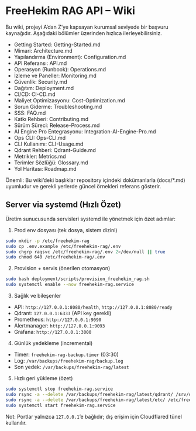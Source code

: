 # FreeHekim RAG API – Wiki

Bu wiki, projeyi A’dan Z’ye kapsayan kurumsal seviyede bir başvuru kaynağıdır. Aşağıdaki bölümler üzerinden hızlıca ilerleyebilirsiniz.

- Getting Started: Getting-Started.md
- Mimari: Architecture.md
- Yapılandırma (Environment): Configuration.md
- API Referansı: API.md
- Operasyon (Runbook): Operations.md
- İzleme ve Paneller: Monitoring.md
- Güvenlik: Security.md
- Dağıtım: Deployment.md
- CI/CD: CI-CD.md
- Maliyet Optimizasyonu: Cost-Optimization.md
- Sorun Giderme: Troubleshooting.md
- SSS: FAQ.md
- Katkı Rehberi: Contributing.md
- Sürüm Süreci: Release-Process.md
- AI Engine Pro Entegrasyonu: Integration-AI-Engine-Pro.md
- Ops CLI: Ops-CLI.md
- CLI Kullanımı: CLI-Usage.md
- Qdrant Rehberi: Qdrant-Guide.md
- Metrikler: Metrics.md
- Terimler Sözlüğü: Glossary.md
- Yol Haritası: Roadmap.md

Önemli: Bu wiki’deki başlıklar repository içindeki dokümanlarla (docs/*.md) uyumludur ve gerekli yerlerde güncel örnekleri referans gösterir.

## Server via systemd (Hızlı Özet)

Üretim sunucusunda servisleri systemd ile yönetmek için özet adımlar:

1) Prod env dosyası (tek dosya, sistem dizini)
```bash
sudo mkdir -p /etc/freehekim-rag
sudo cp .env.example /etc/freehekim-rag/.env
sudo chgrp ragsvc /etc/freehekim-rag/.env 2>/dev/null || true
sudo chmod 640 /etc/freehekim-rag/.env
```

2) Provision + servis (önerilen otomasyon)
```bash
sudo bash deployment/scripts/provision_freehekim_rag.sh
sudo systemctl enable --now freehekim-rag.service
```

3) Sağlık ve bileşenler
- API: `http://127.0.0.1:8080/health`, `http://127.0.0.1:8080/ready`
- Qdrant: `127.0.0.1:6333` (API key gerekli)
- Prometheus: `http://127.0.0.1:9090`
- Alertmanager: `http://127.0.0.1:9093`
- Grafana: `http://127.0.0.1:3000`

4) Günlük yedekleme (incremental)
- Timer: `freehekim-rag-backup.timer` (03:30)
- Log: `/var/backups/freehekim-rag/backup.log`
- Son yedek: `/var/backups/freehekim-rag/latest`

5) Hızlı geri yükleme (özet)
```bash
sudo systemctl stop freehekim-rag.service
sudo rsync -a --delete /var/backups/freehekim-rag/latest/qdrant/ /srv/qdrant/
sudo rsync -a --delete /var/backups/freehekim-rag/latest/etc/ /etc/freehekim-rag/
sudo systemctl start freehekim-rag.service
```

Not: Portlar yalnızca `127.0.0.1`’e bağlıdır; dış erişim için Cloudflared tünel kullanılır.
